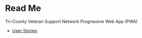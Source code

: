 # Read Me

Tri-County Veteran Support Network Progressive Web App (PWA)

- [User Stories](./user-stories.md)

